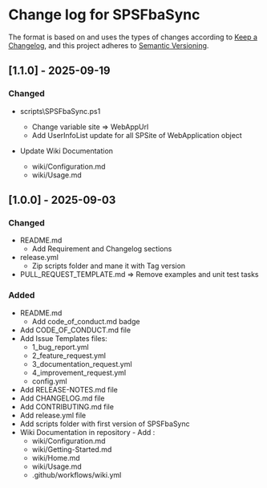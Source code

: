 # Change log for SPSFbaSync

The format is based on and uses the types of changes according to [Keep a Changelog](https://keepachangelog.com/en/1.0.0/),
and this project adheres to [Semantic Versioning](https://semver.org/spec/v2.0.0.html).

## [1.1.0] - 2025-09-19

### Changed

- scripts\SPSFbaSync.ps1

  - Change variable site => WebAppUrl
  - Add UserInfoList update for all SPSite of WebApplication object

- Update Wiki Documentation
  - wiki/Configuration.md
  - wiki/Usage.md

## [1.0.0] - 2025-09-03

### Changed

- README.md
  - Add Requirement and Changelog sections
- release.yml
  - Zip scripts folder and mane it with Tag version
- PULL_REQUEST_TEMPLATE.md => Remove examples and unit test tasks

### Added

- README.md
  - Add code_of_conduct.md badge
- Add CODE_OF_CONDUCT.md file
- Add Issue Templates files:
  - 1_bug_report.yml
  - 2_feature_request.yml
  - 3_documentation_request.yml
  - 4_improvement_request.yml
  - config.yml
- Add RELEASE-NOTES.md file
- Add CHANGELOG.md file
- Add CONTRIBUTING.md file
- Add release.yml file
- Add scripts folder with first version of SPSFbaSync
- Wiki Documentation in repository - Add :
  - wiki/Configuration.md
  - wiki/Getting-Started.md
  - wiki/Home.md
  - wiki/Usage.md
  - .github/workflows/wiki.yml
